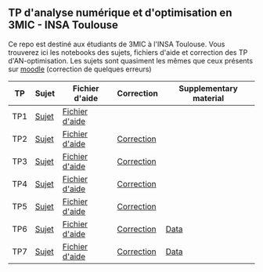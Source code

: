 ## TP d'analyse numérique et d'optimisation en 3MIC - INSA Toulouse

Ce repo est destiné aux étudiants de 3MIC à l'INSA Toulouse.
Vous trouverez ici les notebooks des sujets, fichiers d'aide et correction des TP d'AN-optimisation.
Les sujets sont quasiment les mêmes que ceux présents sur [moodle](https://moodle.insa-toulouse.fr/course/view.php?id=402) (correction de quelques erreurs)

| TP | Sujet | Fichier d'aide | Correction | Supplementary material |
|--- | ----- | --------- | ---------- | ---------------------- |
| TP1 | [Sujet](https://github.com/albangossard/TP-AN-optim-3MIC/tree/master/notebooks/TP1_Sujet.ipynb) | [Fichier d'aide](https://github.com/albangossard/TP-AN-optim-3MIC/tree/master/notebooks/TP1_Aide.ipynb) |  |
| TP2 | [Sujet](https://github.com/albangossard/TP-AN-optim-3MIC/tree/master/notebooks/TP2_Sujet.ipynb) | [Fichier d'aide](https://github.com/albangossard/TP-AN-optim-3MIC/tree/master/notebooks/TP2_Aide.ipynb) | [Correction](https://github.com/albangossard/TP-AN-optim-3MIC/tree/master/notebooks/TP2_Correction.ipynb) |
| TP3 | [Sujet](https://github.com/albangossard/TP-AN-optim-3MIC/tree/master/notebooks/TP3_Sujet.ipynb) | [Fichier d'aide](https://github.com/albangossard/TP-AN-optim-3MIC/tree/master/notebooks/TP3_Aide.ipynb) | [Correction](https://github.com/albangossard/TP-AN-optim-3MIC/tree/master/notebooks/TP3_Correction.ipynb) |
| TP4 | [Sujet](https://github.com/albangossard/TP-AN-optim-3MIC/tree/master/notebooks/TP4_Sujet.ipynb) | [Fichier d'aide](https://github.com/albangossard/TP-AN-optim-3MIC/tree/master/notebooks/TP4_Aide.ipynb) | [Correction](https://github.com/albangossard/TP-AN-optim-3MIC/tree/master/notebooks/TP4_Correction.ipynb) |
| TP5 | [Sujet](https://github.com/albangossard/TP-AN-optim-3MIC/tree/master/notebooks/TP5_Sujet.ipynb) | [Fichier d'aide](https://github.com/albangossard/TP-AN-optim-3MIC/tree/master/notebooks/TP5_Aide.ipynb) | [Correction](https://github.com/albangossard/TP-AN-optim-3MIC/tree/master/notebooks/TP5_Correction.ipynb) |
| TP6 | [Sujet](https://github.com/albangossard/TP-AN-optim-3MIC/tree/master/notebooks/TP6_Sujet.ipynb) | [Fichier d'aide](https://github.com/albangossard/TP-AN-optim-3MIC/tree/master/notebooks/TP6_Aide.ipynb) | [Correction](https://github.com/albangossard/TP-AN-optim-3MIC/tree/master/notebooks/TP6_Correction.ipynb) | [Data](https://github.com/albangossard/TP-AN-optim-3MIC/tree/master/notebooks/TP6_Matrice.npy) |
| TP7 | [Sujet](https://github.com/albangossard/TP-AN-optim-3MIC/tree/master/notebooks/TP7_Sujet.ipynb) | [Fichier d'aide](https://github.com/albangossard/TP-AN-optim-3MIC/tree/master/notebooks/TP7_Aide.ipynb) | [Correction](https://github.com/albangossard/TP-AN-optim-3MIC/tree/master/notebooks/TP7_Correction.ipynb) | [Data](https://github.com/albangossard/TP-AN-optim-3MIC/tree/master/notebooks/data.mat) |
